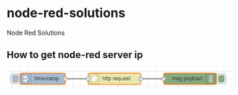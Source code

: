 # node-red-solutions
Node Red Solutions 

## How to get node-red server ip
![Image](https://github.com/pkisiel77/node-red-solutions/blob/master/Images/node-red-server-ip.png)
